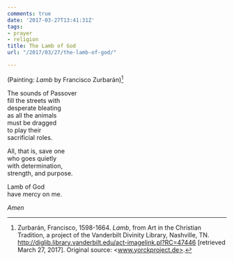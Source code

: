 ```yaml
---
comments: true
date: '2017-03-27T13:41:31Z'
tags:
- prayer
- religion
title: The Lamb of God
url: "/2017/03/27/the-lamb-of-god/"

---
```

<!-- ![Lamb of God](/images/2017/lamb.jpg) -->

(Painting: *Lamb* by Francisco Zurbarán)[^1]

The sounds of Passover  
fill the streets with  
desperate bleating  
as all the animals   
must be dragged  
to play their  
sacrificial roles.

All, that is, save one  
who goes quietly  
with determination,  
strength, and purpose.

Lamb of God  
have mercy on me.

*Amen*

[^1]: Zurbarán, Francisco, 1598-1664. *Lamb*, from Art in the Christian Tradition, a project of the Vanderbilt Divinity Library, Nashville, TN. <http://diglib.library.vanderbilt.edu/act-imagelink.pl?RC=47446> [retrieved March 27, 2017]. Original source: <www.yorckproject.de>.
